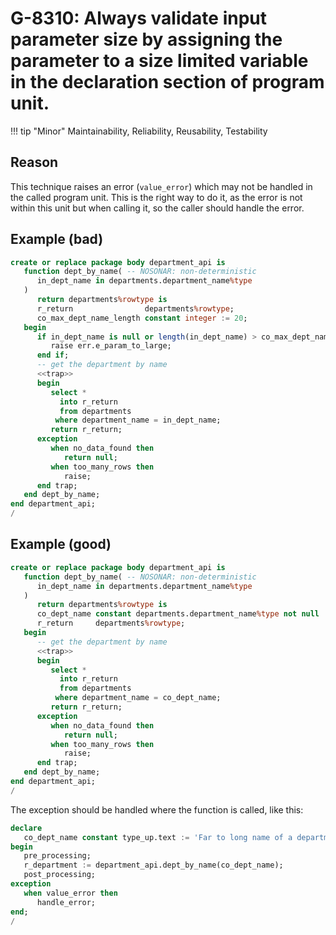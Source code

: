 # G-8310: Always validate input parameter size by assigning the parameter to a size limited variable in the declaration section of program unit.

!!! tip "Minor"
    Maintainability, Reliability, Reusability, Testability

## Reason

This technique raises an error (`value_error`) which may not be handled in the called program unit. This is the right way to do it, as the error is not within this unit but when calling it, so the caller should handle the error.

## Example (bad)

``` sql
create or replace package body department_api is
   function dept_by_name( -- NOSONAR: non-deterministic
      in_dept_name in departments.department_name%type
   )
      return departments%rowtype is
      r_return                departments%rowtype;
      co_max_dept_name_length constant integer := 20;
   begin
      if in_dept_name is null or length(in_dept_name) > co_max_dept_name_length then
         raise err.e_param_to_large;
      end if;
      -- get the department by name
      <<trap>>
      begin
         select *
           into r_return
           from departments
          where department_name = in_dept_name;
         return r_return;
      exception
         when no_data_found then
            return null;
         when too_many_rows then
            raise;
      end trap;
   end dept_by_name;
end department_api;
/
```

## Example (good)

``` sql
create or replace package body department_api is
   function dept_by_name( -- NOSONAR: non-deterministic
      in_dept_name in departments.department_name%type
   )
      return departments%rowtype is
      co_dept_name constant departments.department_name%type not null := in_dept_name;
      r_return     departments%rowtype;
   begin
      -- get the department by name
      <<trap>>
      begin
         select *
           into r_return
           from departments
          where department_name = co_dept_name;
         return r_return;
      exception
         when no_data_found then
            return null;
         when too_many_rows then
            raise;
      end trap;
   end dept_by_name;
end department_api;
/
```

The exception should be handled where the function is called, like this:

``` sql
declare
   co_dept_name constant type_up.text := 'Far to long name of a department';
begin
   pre_processing;
   r_department := department_api.dept_by_name(co_dept_name);
   post_processing;
exception
   when value_error then
      handle_error;
end;
/
```